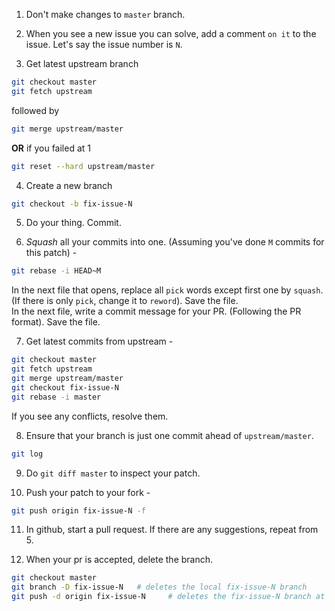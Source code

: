 1. Don't make changes to `master` branch.

2. When you see a new issue you can solve, add a comment `on it` to the issue. Let's say the issue number is `N`.

3. Get latest upstream branch

  ```bash
  git checkout master
  git fetch upstream
  ```

  followed by

  ```bash
  git merge upstream/master
  ```

  **OR** if you failed at 1

  ```bash
  git reset --hard upstream/master
  ```

4. Create a new branch

  ```bash
  git checkout -b fix-issue-N
  ```

5. Do your thing. Commit.

6. _Squash_ all your commits into one. (Assuming you've done `M` commits for this patch) -

  ```bash
  git rebase -i HEAD~M
  ```

  In the next file that opens, replace all `pick` words except first one by `squash`. (If there is only `pick`, change it to `reword`). Save the file.<br>
  In the next file, write a commit message for your PR. (Following the PR format). Save the file.

7. Get latest commits from upstream -

  ```bash
  git checkout master
  git fetch upstream
  git merge upstream/master
  git checkout fix-issue-N
  git rebase -i master
  ```

  If you see any conflicts, resolve them.

8. Ensure that your branch is just one commit ahead of `upstream/master`.

  ```bash
  git log
  ```

9. Do `git diff master` to inspect your patch.

10. Push your patch to your fork -

  ```bash
  git push origin fix-issue-N -f
  ```

11. In github, start a pull request. If there are any suggestions, repeat from 5.

12. When your pr is accepted, delete the branch.

  ```bash
  git checkout master
  git branch -D fix-issue-N   # deletes the local fix-issue-N branch
  git push -d origin fix-issue-N     # deletes the fix-issue-N branch at origin
  ```

